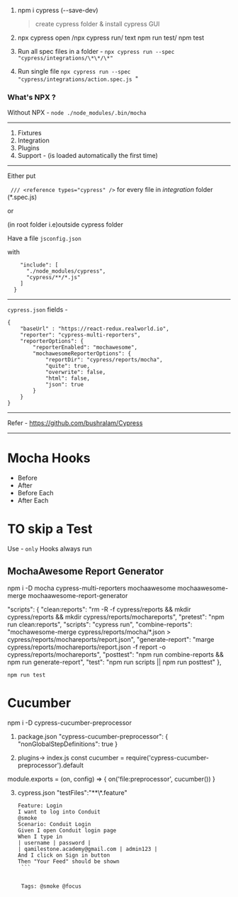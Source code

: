 1. npm i cypress (--save-dev)

   > create cypress folder & install cypress GUI

2. npx cypress open /npx cypress run/ text npm run test/ npm test

3. Run all spec files in a folder -
   `npx cypress run --spec "cypress/integrations/\*\*/\*" `
4. Run single file
   `npx cypress run --spec "cypress/integrations/action.spec.js `"

### What's NPX ?

Without NPX - `node ./node_modules/.bin/mocha`

<hr/>

1. Fixtures
2. Integration
3. Plugins
4. Support - (is loaded automatically the first time)

<hr/>

Either put

` /// <reference types="cypress" />`
for every file in _integration_ folder (\*.spec.js)

or

(in root folder i.e)outside cypress folder

Have a file
`jsconfig.json`

with

```{
    "include": [
      "./node_modules/cypress",
      "cypress/**/*.js"
    ]
  }
```

<hr/>

`cypress.json` fields -

```
{
    "baseUrl" : "https://react-redux.realworld.io",
    "reporter": "cypress-multi-reporters",
    "reporterOptions": {
        "reporterEnabled": "mochawesome",
        "mochawesomeReporterOptions": {
            "reportDir": "cypress/reports/mocha",
            "quite": true,
            "overwrite": false,
            "html": false,
            "json": true
        }
    }
}
```

<hr/>

Refer - https://github.com/bushralam/Cypress

<hr/>

# Mocha Hooks

- Before
- After
- Before Each
- After Each

# TO skip a Test

Use - `only`
Hooks always run

## MochaAwesome Report Generator

npm i -D mocha cypress-multi-reporters mochaawesome mochaawesome-merge mochaawesome-report-generator

"scripts": {
"clean:reports": "rm -R -f cypress/reports && mkdir cypress/reports && mkdir cypress/reports/mochareports",
"pretest": "npm run clean:reports",
"scripts": "cypress run",
"combine-reports": "mochawesome-merge cypress/reports/mocha/\*.json > cypress/reports/mochareports/report.json",
"generate-report": "marge cypress/reports/mochareports/report.json -f report -o cypress/reports/mochareports",
"posttest": "npm run combine-reports && npm run generate-report",
"test": "npm run scripts || npm run posttest"
},

`npm run test`

# Cucumber

npm i -D cypress-cucumber-preprocessor

1. package.json
   "cypress-cucumber-preprocessor": {
   "nonGlobalStepDefinitions": true
   }

2. plugins-> index.js
   const cucumber = require('cypress-cucumber-preprocessor').default

module.exports = (on, config) => {
on('file:preprocessor', cucumber())
}

3. cypress.json
   "testFiles":"\*\*\\\*.feature"

   ````
   Feature: Login
   I want to log into Conduit
   @smoke
   Scenario: Conduit Login
   Given I open Conduit login page
   When I type in
   | username | password |
   | qamilestone.academy@gmail.com | admin123 |
   And I click on Sign in button
   Then "Your Feed" should be shown
    ```


    Tags: @smoke @focus
   ````

